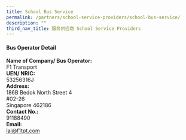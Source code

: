 ```yaml
---
title: School Bus Service
permalink: /partners/school-service-providers/school-bus-service/
description: ""
third_nav_title: 服务供应商 School Service Providers
---
```

#### Bus Operator Detail

**Name of Company/ Bus Operator:** 
<br>F1 Transport<br>
**UEN/ NRIC:** 
<br>53256316J<br>
**Address:**	
186B Bedok North Street 4<br>
#02-26<br>
Singapore 462186<br>
**Contact No.:** 
<br>91188490<br>
**Email:** 
<br>lai@f1tpt.com<br>



